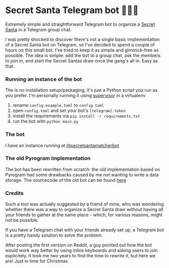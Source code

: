 # Secret Santa Telegram bot 🤫🎅🏼

Extremely simple and straightforward Telegram bot to organize a [Secret Santa](http://secret-santa.urbanup.com/4845681) in a Telegram group chat.

I was pretty shocked to discover there's not a single basic implementation of a Secret Santa bot on Telegram, so I've decided to spend a couple of hours on this small bot. I've tried to keep it as simple and gimmick-free as possible. The idea is simple: add the bot to a group chat, ask the members to join in, and start the Secret Santas draw once the gang's all in. Easy as that.

### Running an instance of the bot

The is no installation setup/packaging, it's just a Python script you run as you prefer. I'm personally running it using [supervisor](http://supervisord.org) in a virtualenv

1. rename `config.example.toml` to `config.toml`
2. open `config.toml` and set your bot's `[telegram].token`
3. install the requirements via `pip install -r requirements.txt`
4. run the bot with `python main.py`

### The bot

I have an instance running at [@secretsantamatcherbot](https://t.me/secretsantamatcherbot)

### The old Pyrogram implementation

The bot has been rewritten from scratch: the old implementation based on Pyrogram had some drawbacks caused by me not wanting to write a data storage. 
The sourcecode of the old bot can be found [here](https://github.com/zeroone2numeral2/secret-santa-bot)

### Credits

Such a tool was actually suggested by a friend of mine, who was wondering whether there was a way to organize a Secret Santa draw without having all your friends to gather at the same place - which, for various reasons, might not be possible.

If you have a Telegram chat with your friends already set up, a Telegram bot is a pretty handy solution to solve the problem.

After posting the first version on Reddit, a guy pointed out how the bot would work way better by using inline keyboards and asking users to join explicitely. It took me two years to find the time to rewrite it, but here we are! Just in time for Christmas
